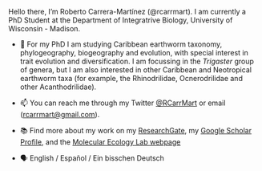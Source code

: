 Hello there, I’m Roberto Carrera-Martínez (@rcarrmart). I am currently a PhD Student at the Department of Integratrive Biology, University of Wisconsin - Madison. 

- 👀 For my PhD I am studying Caribbean earthworm taxonomy, phylogeography, biogeography and evolution, with special interest in trait evolution and diversification. I am focussing in the _Trigaster_ group of genera, but I am also interested in other Caribbean and Neotropical earthworm taxa (for example, the Rhinodrilidae, Ocnerodrilidae and other Acanthodrilidae).

- 📫 You can reach me through my Twitter [@RCarrMart](https://twitter.com/RCarrMart) or email (rcarrmart@gmail.com). 

- :books: Find more about my work on my [ResearchGate](https://www.researchgate.net/profile/Roberto-Carrera-Martinez), my [Google Scholar Profile](https://scholar.google.com/citations?user=Kq_D3PQAAAAJ&hl=en&oi=ao), and the [Molecular Ecology Lab webpage](https://molecularecology.russell.wisc.edu/)

- 🗣️ English / Español / Ein bisschen Deutsch

<!---
rcarrmart/rcarrmart is a ✨ special ✨ repository because its `README.md` (this file) appears on your GitHub profile.
You can click the Preview link to take a look at your changes.
--->
